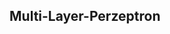 ## Multi-Layer-Perzeptron

<!-- <figure>
    <center>
    <img src="../assets/figures/06-neural_networks/slp.svg"
         alt="Ridge Regression"
         width="400"\>
    <figcaption>Rechengraph des Ridge-Regression-Modells.</figcaption>
    </center>
</figure> -->


<!-- <figure>
    <center>
    <img src="../assets/figures/06-neural_networks/mlp.svg"
         alt="MLP"
         width="600"\>
    <figcaption>Rechengraph des Ridge-Regression-Modells.</figcaption>
    </center>
</figure> -->